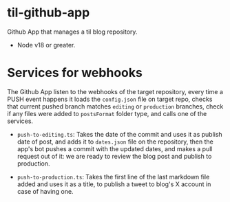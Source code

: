 til-github-app
==============

Github App that manages a til blog repository.

- Node v18 or greater.


Services for webhooks
=====================

The Github App listen to the webhooks of the target repository, every time a PUSH event happens it loads the `config.json` file on target repo,
checks that current pushed branch matches `editing` or `production` branches, check if any files were added to `postsFormat` folder type, 
and calls one of the services. 

- `push-to-editing.ts`: Takes the date of the commit and uses it as publish date of post, and adds it to `dates.json` file on the repository, 
then the app's bot pushes a commit with the updated dates, and makes a pull request out of it: we are ready to review the blog post and publish to production.

- `push-to-production.ts`: Takes the first line of the last markdown file added and uses it as a title, to publish a tweet to blog's X account in case of having one.